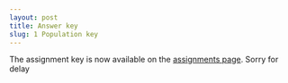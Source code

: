 ```yaml
---
layout: post
title: Answer key
slug: 1 Population key
---
```


The assignment key is now available on the [assignments page](/assignments.html). Sorry for delay

